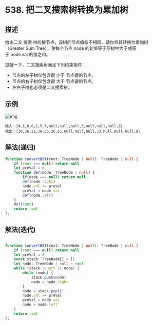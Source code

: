 # 538. 把二叉搜索树转换为累加树

## 描述

给出二叉 搜索 树的根节点，该树的节点值各不相同，请你将其转换为累加树（Greater Sum Tree），使每个节点 node 的新值等于原树中大于或等于 node.val 的值之和。

提醒一下，二叉搜索树满足下列约束条件：

- 节点的左子树仅包含键 小于 节点键的节点。
- 节点的右子树仅包含键 大于 节点键的节点。
- 左右子树也必须是二叉搜索树。

## 示例

![img](https://assets.leetcode-cn.com/aliyun-lc-upload/uploads/2019/05/03/tree.png)

```text
输入：[4,1,6,0,2,5,7,null,null,null,3,null,null,null,8]
输出：[30,36,21,36,35,26,15,null,null,null,33,null,null,null,8]
```

## 解法(递归)

```ts
function convertBST(root: TreeNode | null): TreeNode | null {
    if (root === null) return null
    let preVal = 0
    function def(node: TreeNode | null) {
        if(node === null) return null
        def(node.right)
        node.val += preVal
        preVal = node.val
        def(node.left)
    }
    def(root)
    return root
};
```

## 解法(迭代)

```ts

function convertBST(root: TreeNode | null): TreeNode | null {
    if (root === null) return null
    let preVal = 0
    const stack: TreeNode[] = []
    let node: TreeNode | null = root
    while (stack.length || node) {
        while (node) {
            stack.push(node)
            node = node.right
        }
        node = stack.pop()!
        node.val += preVal
        preVal = node.val
        node = node.left
    }
    return root
};

```
